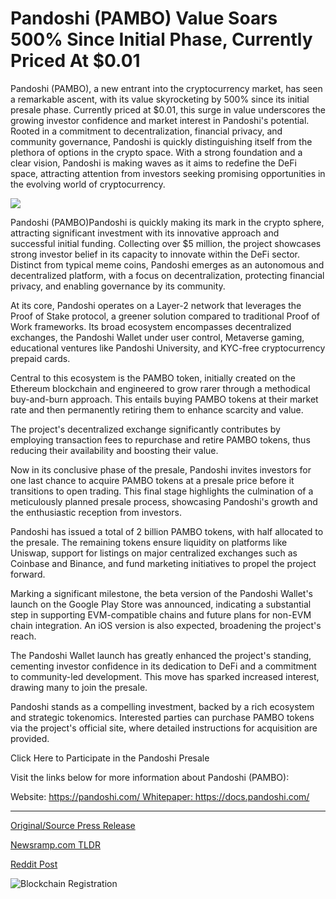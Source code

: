 # Pandoshi (PAMBO) Value Soars 500% Since Initial Phase, Currently Priced At $0.01

Pandoshi (PAMBO), a new entrant into the cryptocurrency market, has seen a remarkable ascent, with its value skyrocketing by 500% since its initial presale phase. Currently priced at $0.01, this surge in value underscores the growing investor confidence and market interest in Pandoshi's potential. Rooted in a commitment to decentralization, financial privacy, and community governance, Pandoshi is quickly distinguishing itself from the plethora of options in the crypto space. With a strong foundation and a clear vision, Pandoshi is making waves as it aims to redefine the DeFi space, attracting attention from investors seeking promising opportunities in the evolving world of cryptocurrency.

![](https://api.blockchainwire.io/uploads/Proleoio/editor_image/77a48de2-e4a3-4bfa-bd88-8fe48bd6362c.png)

Pandoshi (PAMBO)Pandoshi is quickly making its mark in the crypto sphere, attracting significant investment with its innovative approach and successful initial funding. Collecting over $5 million, the project showcases strong investor belief in its capacity to innovate within the DeFi sector. Distinct from typical meme coins, Pandoshi emerges as an autonomous and decentralized platform, with a focus on decentralization, protecting financial privacy, and enabling governance by its community.

At its core, Pandoshi operates on a Layer-2 network that leverages the Proof of Stake protocol, a greener solution compared to traditional Proof of Work frameworks. Its broad ecosystem encompasses decentralized exchanges, the Pandoshi Wallet under user control, Metaverse gaming, educational ventures like Pandoshi University, and KYC-free cryptocurrency prepaid cards.

Central to this ecosystem is the PAMBO token, initially created on the Ethereum blockchain and engineered to grow rarer through a methodical buy-and-burn approach. This entails buying PAMBO tokens at their market rate and then permanently retiring them to enhance scarcity and value.

The project's decentralized exchange significantly contributes by employing transaction fees to repurchase and retire PAMBO tokens, thus reducing their availability and boosting their value.

Now in its conclusive phase of the presale, Pandoshi invites investors for one last chance to acquire PAMBO tokens at a presale price before it transitions to open trading. This final stage highlights the culmination of a meticulously planned presale process, showcasing Pandoshi's growth and the enthusiastic reception from investors.

[](http://tinyurl.com/pandoshiyahoo10)Pandoshi has issued a total of 2 billion PAMBO tokens, with half allocated to the presale. The remaining tokens ensure liquidity on platforms like Uniswap, support for listings on major centralized exchanges such as Coinbase and Binance, and fund marketing initiatives to propel the project forward.

Marking a significant milestone, the beta version of the Pandoshi Wallet's launch on the Google Play Store was announced, indicating a substantial step in supporting EVM-compatible chains and future plans for non-EVM chain integration. An iOS version is also expected, broadening the project's reach.

The Pandoshi Wallet launch has greatly enhanced the project's standing, cementing investor confidence in its dedication to DeFi and a commitment to community-led development. This move has sparked increased interest, drawing many to join the presale.

Pandoshi stands as a compelling investment, backed by a rich ecosystem and strategic tokenomics. Interested parties can purchase PAMBO tokens via the project's official site, where detailed instructions for acquisition are provided.

Click Here to Participate in the Pandoshi Presale

Visit the links below for more information about Pandoshi (PAMBO):

Website: https://pandoshi.com/ Whitepaper: https://docs.pandoshi.com/ 

---

[Original/Source Press Release](https://blockchainwire.io/press-release/pandoshi-pambo-value-soars-500-since-initial-phase-currently-priced-at-001)
                    

[Newsramp.com TLDR](None) 



[Reddit Post](https://www.reddit.com/r/CryptoNewsInfo/comments/1avcb5c/pandoshi_pambo_surges_by_500_in_value_redefining/) 



![Blockchain Registration](https://cdn.newsramp.app/blockchainwire/qrcode/242/15/ovalnOpA.webp)